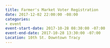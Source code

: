 ```yaml
---
title: Farmer's Market Voter Registration
date: 2017-12-02 22:00:00 -08:00
categories:
- event
event-start-date: 2017-10-28 08:30:00 -07:00
event-end-date: 2017-10-28 13:30:00 -07:00
Location: 10th St. Downtown Tracy
---
```



